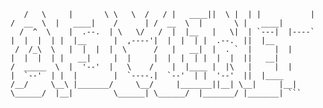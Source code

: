  ``` ___       _______  ____    ____  _______ .__   __. .___________.     ______    _______      ______   ______    _______   _______ 
    /   \     |       \ \   \  /   / |   ____||  \ |  | |           |    /  __  \  |   ____|    /      | /  __  \  |       \ |   ____|
   /  ^  \    |  .--.  | \   \/   /  |  |__   |   \|  | `---|  |----`   |  |  |  | |  |__      |  ,----'|  |  |  | |  .--.  ||  |__   
  /  /_\  \   |  |  |  |  \      /   |   __|  |  . `  |     |  |        |  |  |  | |   __|     |  |     |  |  |  | |  |  |  ||   __|  
 /  _____  \  |  '--'  |   \    /    |  |____ |  |\   |     |  |        |  `--'  | |  |        |  `----.|  `--'  | |  '--'  ||  |____ 
/__/     \__\ |_______/     \__/     |_______||__| \__|     |__|         \______/  |__|         \______| \______/  |_______/ |_______| ```

